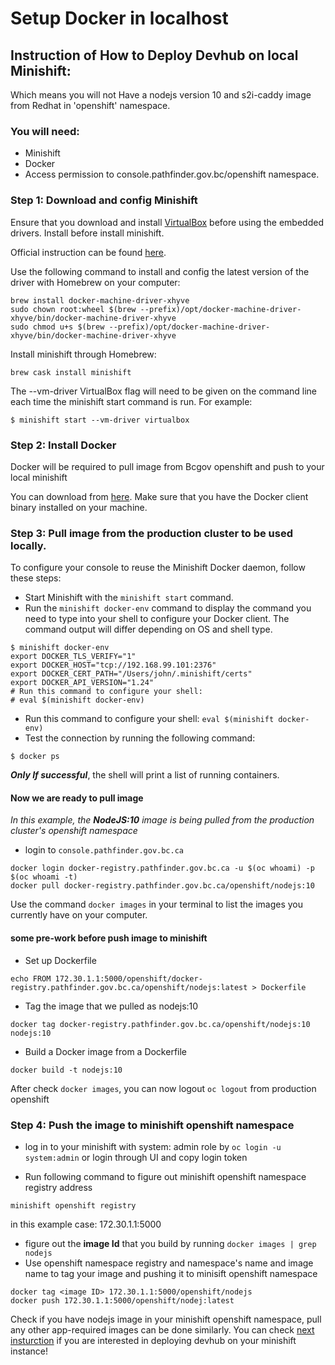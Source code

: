 
# Setup Docker in localhost 

## Instruction of How to Deploy Devhub on local Minishift:

Which means you will not Have a nodejs version 10 and s2i-caddy image from Redhat in 'openshift' namespace.

### You will need:

-   Minishift
-   Docker
-   Access permission to console.pathfinder.gov.bc/openshift namespace.

### Step 1: Download and config Minishift 

Ensure that you download and install  [VirtualBox](https://www.virtualbox.org/wiki/Downloads)  before using the embedded drivers. Install before install minishift.

Official instruction can be found  [here](https://docs.okd.io/latest/minishift/getting-started/installing.html).

Use the following command to install and config the latest version of the driver with Homebrew on your computer:

```
brew install docker-machine-driver-xhyve
sudo chown root:wheel $(brew --prefix)/opt/docker-machine-driver-xhyve/bin/docker-machine-driver-xhyve
sudo chmod u+s $(brew --prefix)/opt/docker-machine-driver-xhyve/bin/docker-machine-driver-xhyve

```

Install minishift through Homebrew:

```
brew cask install minishift

```

The --vm-driver VirtualBox flag will need to be given on the command line each time the minishift start command is run. For example:

```
$ minishift start --vm-driver virtualbox

```

### Step 2: Install Docker

Docker will be required to pull image from Bcgov openshift and push to your local minishift

You can download from  [here](https://docs.docker.com/docker-for-mac/install/). Make sure that you have the Docker client binary installed on your machine.

### Step 3: Pull  image from the production cluster to be used locally.

To configure your console to reuse the Minishift Docker daemon, follow these steps:

-   Start Minishift with the  `minishift start`  command.
-   Run the `minishift docker-env`  command to display the command you need to type into your shell to configure your Docker client. The command output will differ depending on OS and shell type.
```code
$ minishift docker-env
export DOCKER_TLS_VERIFY="1"
export DOCKER_HOST="tcp://192.168.99.101:2376"
export DOCKER_CERT_PATH="/Users/john/.minishift/certs"
export DOCKER_API_VERSION="1.24"
# Run this command to configure your shell:
# eval $(minishift docker-env)
```

-   Run this command to configure your shell:  `eval $(minishift docker-env)`
-   Test the connection by running the following command:

```
$ docker ps
```

***Only If successful***, the shell will print a list of running containers.

#### Now we are ready to pull image
_In this example, the  ***NodeJS:10***  image is being pulled from the production cluster's openshift namespace_

-   login to  `console.pathfinder.gov.bc.ca`
```
docker login docker-registry.pathfinder.gov.bc.ca -u $(oc whoami) -p $(oc whoami -t)
docker pull docker-registry.pathfinder.gov.bc.ca/openshift/nodejs:10
```
Use the command `docker images` in your terminal to list the images you currently have on your computer.

#### some pre-work before push image to minishift
- Set up Dockerfile
```
echo FROM 172.30.1.1:5000/openshift/docker-registry.pathfinder.gov.bc.ca/openshift/nodejs:latest > Dockerfile
```
- Tag the image that we pulled as nodejs:10
```
docker tag docker-registry.pathfinder.gov.bc.ca/openshift/nodejs:10 nodejs:10
```
- Build a Docker image from a Dockerfile
```
docker build -t nodejs:10
```
After check `docker images`, you can now logout  `oc logout` from production openshift 

### Step 4: Push the image to minishift openshift namespace

-   log in to your minishift with system: admin role by  `oc login -u system:admin`  or login through UI and copy login token
    
-   Run following command to figure out minishift openshift namespace registry address
    
```
minishift openshift registry
```
 in this example case: 172.30.1.1:5000

-   figure out the **image Id** that you build by running  `docker images | grep nodejs`
-   Use openshift namespace registry and namespace's name and image name to tag your image and pushing it to minisift openshift namespace
```code
docker tag <image ID> 172.30.1.1:5000/openshift/nodejs
docker push 172.30.1.1:5000/openshift/nodej:latest
```
Check if you have nodejs image in your minishift openshift namespace, pull any other app-required images can be done similarly.
You can check  [next insturction](https://github.com/bcgov/devhub-app-web/blob/master/docs/disasterRecoverInstructions.md)  if you are interested in deploying devhub on your minishift instance!

